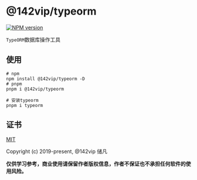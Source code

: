 # @142vip/typeorm

[![NPM version](https://img.shields.io/npm/v/@142vip/typeorm?labelColor=0b3d52&color=1da469&label=version)](https://www.npmjs.com/package/@142vip/typeorm)

`TypeORM`数据库操作工具

## 使用

```shell
# npm
npm install @142vip/typeorm -D
# pnpm
pnpm i @142vip/typeorm

# 安装typeorm
pnpm i typeorm
```

## 证书

[MIT](https://opensource.org/license/MIT)

Copyright (c) 2019-present, @142vip 储凡

**仅供学习参考，商业使用请保留作者版权信息，作者不保证也不承担任何软件的使用风险。**
